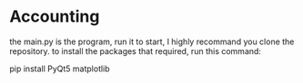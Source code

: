 # Accounting
the main.py is the program, run it to start, I highly recommand you clone the repository.
to install the packages that required, run this command:

pip install PyQt5 matplotlib
